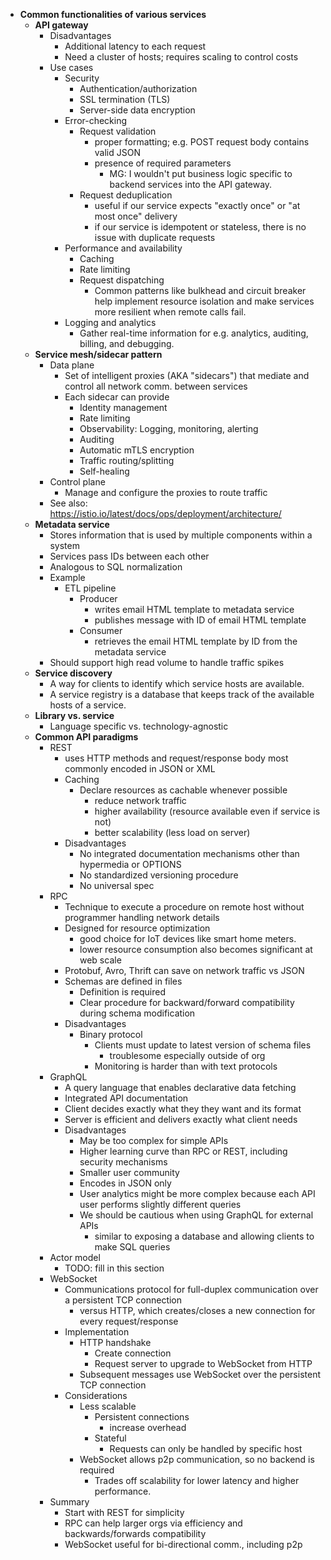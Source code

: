 - **Common functionalities of various services**
  - **API gateway**
    - Disadvantages
      - Additional latency to each request
      - Need a cluster of hosts; requires scaling to control costs
    - Use cases
      - Security
        - Authentication/authorization
        - SSL termination (TLS)
        - Server-side data encryption
      - Error-checking
        - Request validation
          - proper formatting; e.g. POST request body contains valid JSON
          - presence of required parameters
            - MG: I wouldn't put business logic specific to backend services into the API gateway.
        - Request deduplication
          - useful if our service expects "exactly once" or "at most once" delivery
          - if our service is idempotent or stateless, there is no issue with duplicate requests
      - Performance and availability
        - Caching
        - Rate limiting
        - Request dispatching 
          - Common patterns like bulkhead and circuit breaker help implement resource isolation and make services more resilient when remote calls fail.
      - Logging and analytics
        - Gather real-time information for e.g. analytics, auditing, billing, and debugging.
  - **Service mesh/sidecar pattern**
    - Data plane
      - Set of intelligent proxies (AKA "sidecars") that mediate and control all network comm. between services
      - Each sidecar can provide
        - Identity management
        - Rate limiting
        - Observability: Logging, monitoring, alerting
        - Auditing
        - Automatic mTLS encryption
        - Traffic routing/splitting
        - Self-healing
    - Control plane
      - Manage and configure the proxies to route traffic
    - See also: https://istio.io/latest/docs/ops/deployment/architecture/
  - **Metadata service**
    - Stores information that is used by multiple components within a system
    - Services pass IDs between each other
    - Analogous to SQL normalization
    - Example
      - ETL pipeline
        - Producer
          - writes email HTML template to metadata service
          - publishes message with ID of email HTML template
        - Consumer
          - retrieves the email HTML template by ID from the metadata service
    - Should support high read volume to handle traffic spikes
  - **Service discovery**
    - A way for clients to identify which service hosts are available.
    - A service registry is a database that keeps track of the available hosts of a service.
  - **Library vs. service**
    - Language specific vs. technology-agnostic
  - **Common API paradigms**
    - REST
      - uses HTTP methods and request/response body most commonly encoded in JSON or XML
      - Caching
        - Declare resources as cachable whenever possible
          - reduce network traffic
          - higher availability (resource available even if service is not)
          - better scalability (less load on server)
      - Disadvantages
        - No integrated documentation mechanisms other than hypermedia or OPTIONS
        - No standardized versioning procedure
        - No universal spec
    - RPC
      - Technique to execute a procedure on remote host without programmer handling network details
      - Designed for resource optimization
        - good choice for IoT devices like smart home meters.
        - lower resource consumption also becomes significant at web scale
      - Protobuf, Avro, Thrift can save on network traffic vs JSON
      - Schemas are defined in files
        - Definition is required
        - Clear procedure for backward/forward compatibility during schema modification
      - Disadvantages
        - Binary protocol
          - Clients must update to latest version of schema files
            - troublesome especially outside of org
          - Monitoring is harder than with text protocols
    - GraphQL
      - A query language that enables declarative data fetching
      - Integrated API documentation
      - Client decides exactly what they they want and its format
      - Server is efficient and delivers exactly what client needs
      - Disadvantages
        - May be too complex for simple APIs
        - Higher learning curve than RPC or REST, including security mechanisms
        - Smaller user community
        - Encodes in JSON only
        - User analytics might be more complex because each API user performs slightly different queries
        - We should be cautious when using GraphQL for external APIs
          - similar to exposing a database and allowing clients to make SQL queries
    - Actor model
      - TODO: fill in this section
    - WebSocket
      - Communications protocol for full-duplex communication over a persistent TCP connection
        - versus HTTP, which creates/closes a new connection for every request/response
      - Implementation
        - HTTP handshake
          - Create connection
          - Request server to upgrade to WebSocket from HTTP
        - Subsequent messages use WebSocket over the persistent TCP connection
      - Considerations
        - Less scalable
          - Persistent connections
            - increase overhead
          - Stateful
            - Requests can only be handled by specific host
        - WebSocket allows p2p communication, so no backend is required
          - Trades off scalability for lower latency and higher performance.
    - Summary
      - Start with REST for simplicity
      - RPC can help larger orgs via efficiency and backwards/forwards compatibility
      - WebSocket useful for bi-directional comm., including p2p